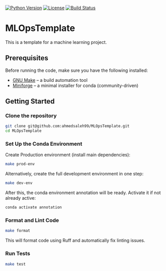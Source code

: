[![Python Version](https://img.shields.io/badge/python-3.10-blue.svg)](https://www.python.org/)
[![License](https://img.shields.io/badge/license-MIT-green.svg)](LICENSE)
[![Build Status](https://img.shields.io/badge/build-passing-brightgreen.svg)](https://github.com/ahmedsaleh99/MLOpsTemplate/)

# MLOpsTemplate
This is a template for a machine learning project.

## Prerequisites

Before running the code, make sure you have the following installed:

- [GNU Make](https://www.gnu.org/software/make/) – a build automation tool  
- [Miniforge](https://github.com/conda-forge/miniforge) – a minimal installer for conda (community-driven)



## Getting Started

### Clone the repository

   ```bash
   git clone git@github.com:ahmedsaleh99/MLOpsTemplate.git
   cd MLOpsTemplate
   ```

### Set Up the Conda Environment


Create Production environment (install main dependencies):

```bash
make prod-env
```

Alternatively, create the full development environment in one step:
```bash
make dev-env
```

After this, the conda environment annotation will be ready. Activate it if not already active:

```bash
conda activate annotation
```
### Format and Lint Code

```bash
make format
```

This will format code using Ruff and automatically fix linting issues.

### Run Tests

```bash
make test
```
